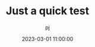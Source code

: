 ---
title: Just a quick test
date: 2023-03-01 11:00:00 
categories: [assignments, digital transformation]
tags: [wardley mapping, user needs, value chain, technological evolution, digital planning] # always lowercase
author: pj	
---